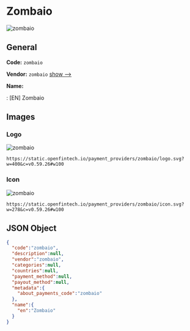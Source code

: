 
# Zombaio 
![zombaio](https://static.openfintech.io/payment_providers/zombaio/logo.svg?w=400&c=v0.59.26#w100)  

## General 
 
**Code:** `zombaio` 
 
**Vendor:** `zombaio` [show -->](/vendors/zombaio/) 
 
**Name:** 
 
:	[EN] Zombaio 
 

## Images 

### Logo 
 
![zombaio](https://static.openfintech.io/payment_providers/zombaio/logo.svg?w=400&c=v0.59.26#w100)  

```
https://static.openfintech.io/payment_providers/zombaio/logo.svg?w=400&c=v0.59.26#w100
```  

### Icon 
 
![zombaio](https://static.openfintech.io/payment_providers/zombaio/icon.svg?w=278&c=v0.59.26#w100)  

```
https://static.openfintech.io/payment_providers/zombaio/icon.svg?w=278&c=v0.59.26#w100
```  

## JSON Object 

```json
{
  "code":"zombaio",
  "description":null,
  "vendor":"zombaio",
  "categories":null,
  "countries":null,
  "payment_method":null,
  "payout_method":null,
  "metadata":{
    "about_payments_code":"zombaio"
  },
  "name":{
    "en":"Zombaio"
  }
}
```  
